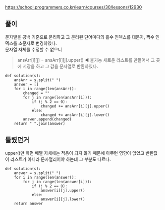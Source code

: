 https://school.programmers.co.kr/learn/courses/30/lessons/12930

풀이
-------------
문자열을 공백 기준으로 분리하고 그 분리된 단어마다의 홀수 인덱스를 대문자, 짝수 인덱스를 소문자로 변경하였다. <br>
문자열 자체를 수정할 수 없으니 <br>
> ansArr[i][j] = ansArr[i][j].upper() ◀ 불가능
새로운 리스트를 만들어서 그 곳에 저장을 하고 그 값을 문자열로 반환하였다.

```
def solution(s):
    ansArr = s.split(" ")
    answer = []
    for i in range(len(ansArr)):
        changed = ""
        for j in range(len(ansArr[i])):
            if (j % 2 == 0):
                changed += ansArr[i][j].upper()
            else:
                changed += ansArr[i][j].lower()
        answer.append(changed)
    return " ".join(answer)
```

틀렸던거
-------------
upper()만 하면 배열 자체에는 적용이 되지 않기 때문에 아무런 영향이 없었고
반환값이 리스트가 아니라 문자열리어야 하는데 그 부분도 다르다.

```
def solution(s):
    answer = s.split(" ")
    for i in range(len(answer)):
        for j in range(len(answer[i])):
            if (j % 2 == 0):
                answer[i][j].upper()
            else:
                answer[i][j].lower()
    return answer
```